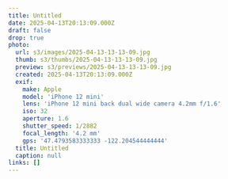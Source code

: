 ```yaml
---
title: Untitled
date: 2025-04-13T20:13:09.000Z
draft: false
drop: true
photo:
  url: s3/images/2025-04-13-13-13-09.jpg
  thumb: s3/thumbs/2025-04-13-13-13-09.jpg
  preview: s3/previews/2025-04-13-13-13-09.jpg
  created: 2025-04-13T20:13:09.000Z
  exif:
    make: Apple
    model: 'iPhone 12 mini'
    lens: 'iPhone 12 mini back dual wide camera 4.2mm f/1.6'
    iso: 32
    aperture: 1.6
    shutter_speed: 1/2882
    focal_length: '4.2 mm'
    gps: '47.4793583333333 -122.204544444444'
  title: Untitled
  caption: null
links: []
---
```

